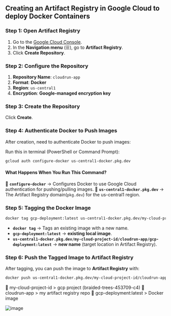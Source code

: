 ## Creating an Artifact Registry in Google Cloud to deploy Docker Containers

### Step 1: Open Artifact Registry
1. Go to the [Google Cloud Console](https://console.cloud.google.com/).
2. In the **Navigation menu** (☰), go to **Artifact Registry**.
3. Click **Create Repository**.

### Step 2: Configure the Repository
1. **Repository Name**: `cloudrun-app`
2. **Format**: **Docker**
3. **Region**: `us-central1`
4. **Encryption**: **Google-managed encryption key**

### Step 3: Create the Repository
Click **Create**.

### Step 4: Authenticate Docker to Push Images
After creation, need to authenticate Docker to push images:

Run this in terminal (PowerShell or Command Prompt):

```sh
gcloud auth configure-docker us-central1-docker.pkg.dev
```

#### What Happens When You Run This Command?
 🔹 **`configure-docker`** → Configures Docker to use Google Cloud authentication for pushing/pulling images.
 🔹 **`us-central1-docker.pkg.dev`** → The Artifact Registry domain(`pkg.dev`) for the us-central1 region.

### Step 5: Tagging the Docker Image

```sh
docker tag gcp-deployment:latest us-central1-docker.pkg.dev/my-cloud-project-id/cloudrun-app/gcp-deployment:latest
```

- **`docker tag`** → Tags an existing image with a new name.
- **`gcp-deployment:latest`** → **existing local image**.
- **`us-central1-docker.pkg.dev/my-cloud-project-id/cloudrun-app/gcp-deployment:latest`** → **new name** (target location in Artifact Registry).

### Step 6: Push the Tagged Image to Artifact Registry
After tagging, you can push the image to **Artifact Registry** with:

```sh
docker push us-central1-docker.pkg.dev/my-cloud-project-id/cloudrun-app/gcp-deployment:latest
```

🔹 my-cloud-project-id > gcp project (braided-trees-453709-c4)
🔹 cloudrun-app > my artifact registry repo
🔹 gcp-deployment:latest > Docker image

![image](https://github.com/user-attachments/assets/7528b28a-dd86-4337-82d0-4628ad6042b8)


